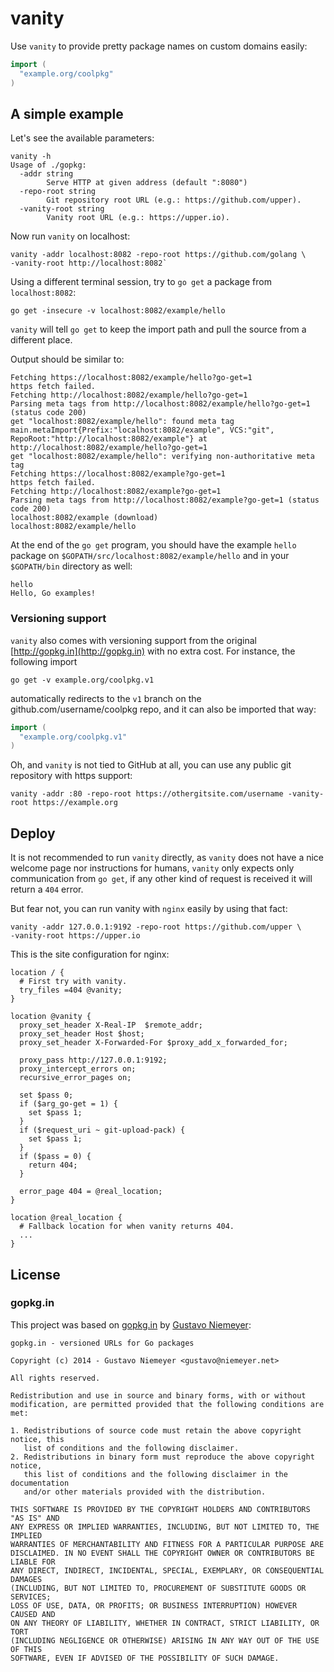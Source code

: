 # vanity

Use `vanity` to provide pretty package names on custom domains easily:

```go
import (
  "example.org/coolpkg"
)
```

## A simple example

Let's see the available parameters:

```
vanity -h
Usage of ./gopkg:
  -addr string
        Serve HTTP at given address (default ":8080")
  -repo-root string
        Git repository root URL (e.g.: https://github.com/upper).
  -vanity-root string
        Vanity root URL (e.g.: https://upper.io).
```

Now run `vanity` on localhost:

```
vanity -addr localhost:8082 -repo-root https://github.com/golang \
-vanity-root http://localhost:8082`
```

Using a different terminal session, try to `go get` a package from
`localhost:8082`:

```
go get -insecure -v localhost:8082/example/hello
```

`vanity` will tell `go get` to keep the import path and pull the source from a
different place.

Output should be similar to:

```
Fetching https://localhost:8082/example/hello?go-get=1
https fetch failed.
Fetching http://localhost:8082/example/hello?go-get=1
Parsing meta tags from http://localhost:8082/example/hello?go-get=1 (status code 200)
get "localhost:8082/example/hello": found meta tag main.metaImport{Prefix:"localhost:8082/example", VCS:"git", RepoRoot:"http://localhost:8082/example"} at http://localhost:8082/example/hello?go-get=1
get "localhost:8082/example/hello": verifying non-authoritative meta tag
Fetching https://localhost:8082/example?go-get=1
https fetch failed.
Fetching http://localhost:8082/example?go-get=1
Parsing meta tags from http://localhost:8082/example?go-get=1 (status code 200)
localhost:8082/example (download)
localhost:8082/example/hello
```

At the end of the `go get` program, you should have the example `hello` package
on `$GOPATH/src/localhost:8082/example/hello` and in your `$GOPATH/bin`
directory as well:

```
hello
Hello, Go examples!
```

### Versioning support

`vanity` also comes with versioning support from the original
[http://gopkg.in](http://gopkg.in) with no extra cost. For instance, the
following import

```
go get -v example.org/coolpkg.v1
```

automatically redirects to the `v1` branch on the github.com/username/coolpkg
repo, and it can also be imported that way:

```go
import (
  "example.org/coolpkg.v1"
)
```

Oh, and `vanity` is not tied to GitHub at all, you can use any public git
repository with https support:

```
vanity -addr :80 -repo-root https://othergitsite.com/username -vanity-root https://example.org
```

## Deploy

It is not recommended to run `vanity` directly, as `vanity` does not have a
nice welcome page nor instructions for humans, `vanity` only expects only
communication from `go get`, if any other kind of request is received it will
return a `404` error.

But fear not, you can run vanity with `nginx` easily by using that fact:

```
vanity -addr 127.0.0.1:9192 -repo-root https://github.com/upper \
-vanity-root https://upper.io
```

This is the site configuration for nginx:

```nginx
location / {
  # First try with vanity.
  try_files =404 @vanity;
}

location @vanity {
  proxy_set_header X-Real-IP  $remote_addr;
  proxy_set_header Host $host;
  proxy_set_header X-Forwarded-For $proxy_add_x_forwarded_for;

  proxy_pass http://127.0.0.1:9192;
  proxy_intercept_errors on;
  recursive_error_pages on;

  set $pass 0;
  if ($arg_go-get = 1) {
    set $pass 1;
  }
  if ($request_uri ~ git-upload-pack) {
    set $pass 1;
  }
  if ($pass = 0) {
    return 404;
  }

  error_page 404 = @real_location;
}

location @real_location {
  # Fallback location for when vanity returns 404.
  ...
}
```

## License

### gopkg.in

This project was based on [gopkg.in](http://labix.org/gopkg.in) by [Gustavo
Niemeyer](http://labix.org/):

```
gopkg.in - versioned URLs for Go packages

Copyright (c) 2014 - Gustavo Niemeyer <gustavo@niemeyer.net>

All rights reserved.

Redistribution and use in source and binary forms, with or without
modification, are permitted provided that the following conditions are met:

1. Redistributions of source code must retain the above copyright notice, this
   list of conditions and the following disclaimer.
2. Redistributions in binary form must reproduce the above copyright notice,
   this list of conditions and the following disclaimer in the documentation
   and/or other materials provided with the distribution.

THIS SOFTWARE IS PROVIDED BY THE COPYRIGHT HOLDERS AND CONTRIBUTORS "AS IS" AND
ANY EXPRESS OR IMPLIED WARRANTIES, INCLUDING, BUT NOT LIMITED TO, THE IMPLIED
WARRANTIES OF MERCHANTABILITY AND FITNESS FOR A PARTICULAR PURPOSE ARE
DISCLAIMED. IN NO EVENT SHALL THE COPYRIGHT OWNER OR CONTRIBUTORS BE LIABLE FOR
ANY DIRECT, INDIRECT, INCIDENTAL, SPECIAL, EXEMPLARY, OR CONSEQUENTIAL DAMAGES
(INCLUDING, BUT NOT LIMITED TO, PROCUREMENT OF SUBSTITUTE GOODS OR SERVICES;
LOSS OF USE, DATA, OR PROFITS; OR BUSINESS INTERRUPTION) HOWEVER CAUSED AND
ON ANY THEORY OF LIABILITY, WHETHER IN CONTRACT, STRICT LIABILITY, OR TORT
(INCLUDING NEGLIGENCE OR OTHERWISE) ARISING IN ANY WAY OUT OF THE USE OF THIS
SOFTWARE, EVEN IF ADVISED OF THE POSSIBILITY OF SUCH DAMAGE.
```
